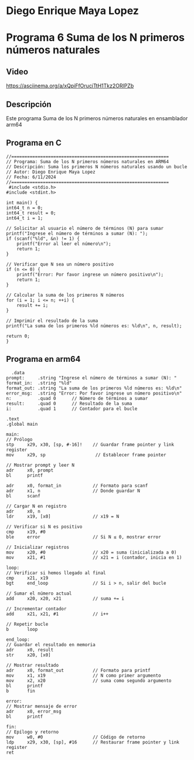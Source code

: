 # Diego Enrique Maya Lopez
# Programa 6 Suma de los N primeros números naturales

## Video
https://asciinema.org/a/xQpiFfOruciTtH1Tkz2ORlPZb

## Descripción
Este programa Suma de los N primeros números naturales en ensamblador arm64
## Programa en C

    //============================================================
    // Programa: Suma de los N primeros números naturales en ARM64
    // Descripción: Suma los primeros N números naturales usando un bucle
    // Autor: Diego Enrique Maya Lopez
    // Fecha: 6/11/2024
    //============================================================
     #include <stdio.h>
    #include <stdint.h>

    int main() {
    int64_t n = 0;
    int64_t result = 0;
    int64_t i = 1;

    // Solicitar al usuario el número de términos (N) para sumar
    printf("Ingrese el número de términos a sumar (N): ");
    if (scanf("%ld", &n) != 1) {
        printf("Error al leer el número\n");
        return 1;
    }

    // Verificar que N sea un número positivo
    if (n <= 0) {
        printf("Error: Por favor ingrese un número positivo\n");
        return 1;
    }

    // Calcular la suma de los primeros N números
    for (i = 1; i <= n; ++i) {
        result += i;
    }

    // Imprimir el resultado de la suma
    printf("La suma de los primeros %ld números es: %ld\n", n, result);

    return 0;
    }


## Programa en arm64
      .data
    prompt:     .string "Ingrese el número de términos a sumar (N): "
    format_in:  .string "%ld"
    format_out: .string "La suma de los primeros %ld números es: %ld\n"
    error_msg:  .string "Error: Por favor ingrese un número positivo\n"
    n:          .quad 0      // Número de términos a sumar
    result:     .quad 0      // Resultado de la suma
    i:          .quad 1      // Contador para el bucle

    .text
    .global main

    main:
    // Prólogo
    stp     x29, x30, [sp, #-16]!    // Guardar frame pointer y link register
    mov     x29, sp                   // Establecer frame pointer

    // Mostrar prompt y leer N
    adr     x0, prompt
    bl      printf

    adr     x0, format_in            // Formato para scanf
    adr     x1, n                    // Donde guardar N
    bl      scanf

    // Cargar N en registro
    adr     x0, n
    ldr     x19, [x0]                // x19 = N

    // Verificar si N es positivo
    cmp     x19, #0
    ble     error                    // Si N ≤ 0, mostrar error

    // Inicializar registros
    mov     x20, #0                  // x20 = suma (inicializada a 0)
    mov     x21, #1                  // x21 = i (contador, inicia en 1)

    loop:
    // Verificar si hemos llegado al final
    cmp     x21, x19           
    bgt     end_loop                 // Si i > n, salir del bucle
    
    // Sumar el número actual
    add     x20, x20, x21            // suma += i
    
    // Incrementar contador
    add     x21, x21, #1             // i++
    
    // Repetir bucle
    b       loop

    end_loop:
    // Guardar el resultado en memoria
    adr     x0, result
    str     x20, [x0]

    // Mostrar resultado
    adr     x0, format_out           // Formato para printf
    mov     x1, x19                  // N como primer argumento
    mov     x2, x20                  // suma como segundo argumento
    bl      printf
    b       fin

    error:
    // Mostrar mensaje de error
    adr     x0, error_msg
    bl      printf

    fin:
    // Epílogo y retorno
    mov     w0, #0                   // Código de retorno
    ldp     x29, x30, [sp], #16      // Restaurar frame pointer y link register
    ret
